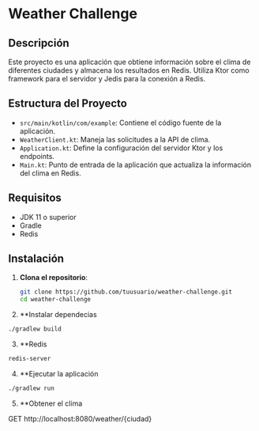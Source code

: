# Weather Challenge

## Descripción

Este proyecto es una aplicación que obtiene información sobre el clima de diferentes ciudades y almacena los resultados en Redis. Utiliza Ktor como framework para el servidor y Jedis para la conexión a Redis.

## Estructura del Proyecto

- `src/main/kotlin/com/example`: Contiene el código fuente de la aplicación.
- `WeatherClient.kt`: Maneja las solicitudes a la API de clima.
- `Application.kt`: Define la configuración del servidor Ktor y los endpoints.
- `Main.kt`: Punto de entrada de la aplicación que actualiza la información del clima en Redis.

## Requisitos

- JDK 11 o superior
- Gradle
- Redis

## Instalación

1. **Clona el repositorio**:
   ```bash
   git clone https://github.com/tuusuario/weather-challenge.git
   cd weather-challenge
   ```

2. **Instalar dependecias
 ```bash
./gradlew build
   ```
3. **Redis
 ```bash
redis-server
   ```
4. **Ejecutar la aplicación
 ```bash
./gradlew run
   ```
5. **Obtener el clima
   
GET http://localhost:8080/weather/{ciudad}
